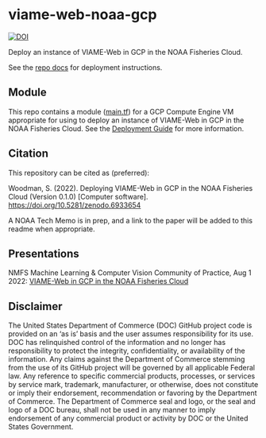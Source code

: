 # viame-web-noaa-gcp

[![DOI](https://zenodo.org/badge/513325539.svg)](https://zenodo.org/badge/latestdoi/513325539)

Deploy an instance of VIAME-Web in GCP in the NOAA Fisheries Cloud.

See the [repo docs](https://us-amlr.github.io/viame-web-noaa-gcp/) for deployment instructions.

## Module

This repo contains a module ([main.tf](main.tf)) for a GCP Compute Engine VM appropriate for using to deploy an instance of VIAME-Web in GCP in the NOAA Fisheries Cloud. See the [Deployment Guide](https://us-amlr.github.io/viame-web-noaa-gcp/deployment-general/) for more information.

## Citation

This repository can be cited as (preferred): 

Woodman, S. (2022). Deploying VIAME-Web in GCP in the NOAA Fisheries Cloud (Version 0.1.0) [Computer software]. https://doi.org/10.5281/zenodo.6933654

A NOAA Tech Memo is in prep, and a link to the paper will be added to this readme when appropriate.

## Presentations

NMFS Machine Learning & Computer Vision Community of Practice, Aug 1 2022: [VIAME-Web in GCP in the NOAA Fisheries Cloud](https://docs.google.com/presentation/d/1x2f5r2Yzbo5MNnkkKZxHAxsX6gaMX4JkT8AgJBGfSB0/edit?usp=sharing)

## Disclaimer

The United States Department of Commerce (DOC) GitHub project code is provided on an ‘as is’ basis and the user assumes responsibility for its use. DOC has relinquished control of the information and no longer has responsibility to protect the integrity, confidentiality, or availability of the information. Any claims against the Department of Commerce stemming from the use of its GitHub project will be governed by all applicable Federal law. Any reference to specific commercial products, processes, or services by service mark, trademark, manufacturer, or otherwise, does not constitute or imply their endorsement, recommendation or favoring by the Department of Commerce. The Department of Commerce seal and logo, or the seal and logo of a DOC bureau, shall not be used in any manner to imply endorsement of any commercial product or activity by DOC or the United States Government.
